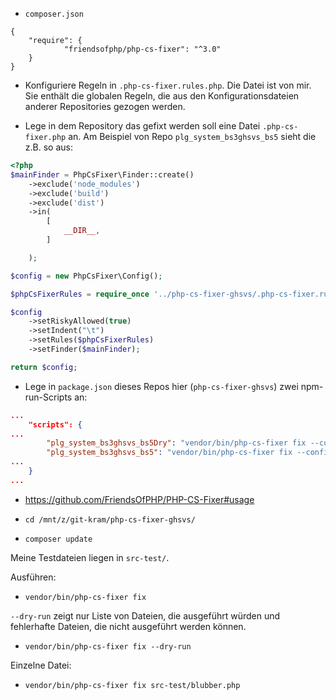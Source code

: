 - `composer.json`

```
{
    "require": {
			"friendsofphp/php-cs-fixer": "^3.0"
    }
}
```
- Konfiguriere Regeln in `.php-cs-fixer.rules.php`. Die Datei ist von mir. Sie enthält die globalen Regeln, die aus den Konfigurationsdateien anderer Repositories gezogen werden.

- Lege in dem Repository das gefixt werden soll eine Datei `.php-cs-fixer.php` an. Am Beispiel von Repo `plg_system_bs3ghsvs_bs5` sieht die z.B. so aus:

```PHP
<?php
$mainFinder = PhpCsFixer\Finder::create()
	->exclude('node_modules')
	->exclude('build')
	->exclude('dist')
	->in(
		[
			__DIR__,
		]

	);

$config = new PhpCsFixer\Config();

$phpCsFixerRules = require_once '../php-cs-fixer-ghsvs/.php-cs-fixer.rules.php';

$config
	->setRiskyAllowed(true)
	->setIndent("\t")
	->setRules($phpCsFixerRules)
	->setFinder($mainFinder);

return $config;
```

- Lege in `package.json` dieses Repos hier (`php-cs-fixer-ghsvs`) zwei npm-run-Scripts an:

```json
...
	"scripts": {
...
		"plg_system_bs3ghsvs_bs5Dry": "vendor/bin/php-cs-fixer fix --config \"../plg_system_bs3ghsvs_bs5/.php-cs-fixer.php\" --dry-run",
		"plg_system_bs3ghsvs_bs5": "vendor/bin/php-cs-fixer fix --config \"../plg_system_bs3ghsvs_bs5/.php-cs-fixer.php\""
...
	}
...

```
- https://github.com/FriendsOfPHP/PHP-CS-Fixer#usage


- `cd /mnt/z/git-kram/php-cs-fixer-ghsvs/`
- `composer update`

Meine Testdateien liegen in `src-test/`.

Ausführen:
- `vendor/bin/php-cs-fixer fix`

`--dry-run` zeigt nur Liste von Dateien, die ausgeführt würden und fehlerhafte Dateien, die nicht ausgeführt werden können.
- `vendor/bin/php-cs-fixer fix --dry-run`

Einzelne Datei:
- `vendor/bin/php-cs-fixer fix src-test/blubber.php`
